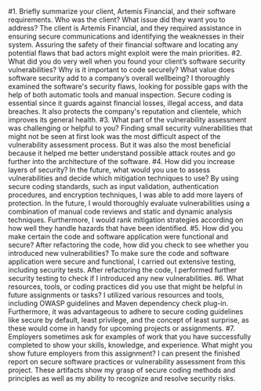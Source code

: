 #1. Briefly summarize your client, Artemis Financial, and their software requirements. Who was the client? What issue did they want you to address?
The client is Artemis Financial, and they required assistance in ensuring secure communications and identifying the weaknesses in their system. Assuring the safety of their financial software and locating any potential flaws that bad actors might exploit were the main priorities.
#2. What did you do very well when you found your client’s software security vulnerabilities? Why is it important to code securely? What value does software security add to a company’s overall wellbeing?
I thoroughly examined the software's security flaws, looking for possible gaps with the help of both automatic tools and manual inspection. Secure coding is essential since it guards against financial losses, illegal access, and data breaches. It also protects the company's reputation and clientele, which improves its general health.
#3. What part of the vulnerability assessment was challenging or helpful to you?
Finding small security vulnerabilities that might not be seen at first look was the most difficult aspect of the vulnerability assessment process. But it was also the most beneficial because it helped me better understand possible attack routes and go further into the architecture of the software.
#4. How did you increase layers of security? In the future, what would you use to assess vulnerabilities and decide which mitigation techniques to use?
By using secure coding standards, such as input validation, authentication procedures, and encryption techniques, I was able to add more layers of protection. In the future, I would thoroughly evaluate vulnerabilities using a combination of manual code reviews and static and dynamic analysis techniques. Furthermore, I would rank mitigation strategies according on how well they handle hazards that have been identified.
#5. How did you make certain the code and software application were functional and secure? After refactoring the code, how did you check to see whether you introduced new vulnerabilities?
To make sure the code and software application were secure and functional, I carried out extensive testing, including security tests. After refactoring the code, I performed further security testing to check if I introduced any new vulnerabilities.
#6. What resources, tools, or coding practices did you use that might be helpful in future assignments or tasks?
I utilized various resources and tools, including OWASP guidelines and Maven dependency check plug-in. Furthermore, it was advantageous to adhere to secure coding guidelines like secure by default, least privilege, and the concept of least surprise, as these would come in handy for upcoming projects or assignments.
#7. Employers sometimes ask for examples of work that you have successfully completed to show your skills, knowledge, and experience. What might you show future employers from this assignment?
I can present the finished report on secure software practices or vulnerability assessment from this project. These artifacts show my grasp of secure coding methods and principles as well as my ability to recognize and resolve security risks.

